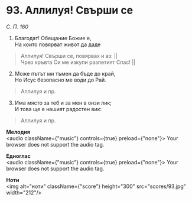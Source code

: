 # 93. Аллилуя! Свърши се  

*С. П. 160*  

1. Благодат! Обещание Божие е,  
На които повярват живот да даде  

> Аллилуя! Свърши се, повярвах и аз: ||  
> Чрез кръвта Си ме изкупи разпетият Спас! ||  

2. Може пътът ми тъмен да бъде до край,  
Но Исус безопасно ме води до Рай.  

> Аллилуя и пр.  

3. Има място за теб и за мен в онзи лик;  
И това ще е нашият радостен вик:  

> Аллилуя и пр.  

__Мелодия__  
<audio className={"music"} controls={true} preload={"none"}><source src="mp3/93.mp3" type="audio/mpeg"/>
Your browser does not support the audio tag.
</audio>  

__Едноглас__  
<audio className={"music"} controls={true} preload={"none"}><source src="transp/93.mp3" type="audio/mpeg"/>
Your browser does not support the audio tag.
</audio>  

__Ноти__  
<img alt="ноти" className={"score"} height="300" src="scores/93.jpg" width="212"/>
